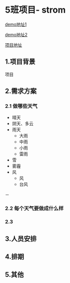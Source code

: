 # 5班项目- strom
[demo地址1](http://jrgapp.sinaapp.com/)

[demo地址2](http://strom.coding.io/)

[项目地址](https://coding.net/u/jirengu/p/Strom/git)
## 1.项目背景

项目
## 2.需求方案

### 2.1 做哪些天气
- 晴天
- 阴天、多云
- 雨天
	- 大雨
	- 中雨
	- 小雨
	- 雷雨
- 雪
- 雾霾
- 风
	- 风
	- 台风 

－ 

 	

### 2.2 每个天气要做成什么样

### 2.3 






## 3.人员安排

## 4.排期

## 5.其他

